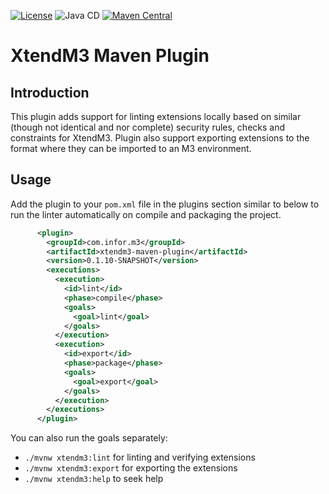 [![License](https://img.shields.io/badge/License-Apache%202.0-blue.svg)](https://www.apache.org/licenses/LICENSE-2.0)
![Java CD](https://github.com/infor-cloud/xtendm3-maven-plugin/workflows/Java%20CD/badge.svg?event=push)
[![Maven Central](https://img.shields.io/maven-central/v/com.infor.m3/xtendm3-maven-plugin.svg?label=Maven%20Central)](https://search.maven.org/search?q=g:%22com.infor.m3%22%20AND%20a:%22xtendm3-maven-plugin%22)
# XtendM3 Maven Plugin

## Introduction
This plugin adds support for linting extensions locally based on similar (though not identical and nor complete) security 
rules, checks and constraints for XtendM3. Plugin also support exporting extensions to the format where they can be imported to an M3 environment.

## Usage
Add the plugin to your `pom.xml` file in the plugins section similar to below to run the linter automatically on compile and packaging the project.
```xml
      <plugin>
        <groupId>com.infor.m3</groupId>
        <artifactId>xtendm3-maven-plugin</artifactId>
        <version>0.1.10-SNAPSHOT</version>
        <executions>
          <execution>
            <id>lint</id>
            <phase>compile</phase>
            <goals>
              <goal>lint</goal>
            </goals>
          </execution>
          <execution>
            <id>export</id>
            <phase>package</phase>
            <goals>
              <goal>export</goal>
            </goals>
          </execution>
        </executions>
      </plugin>
```

You can also run the goals separately:

* `./mvnw xtendm3:lint` for linting and verifying extensions
* `./mvnw xtendm3:export` for exporting the extensions
* `./mvnw xtendm3:help` to seek help
